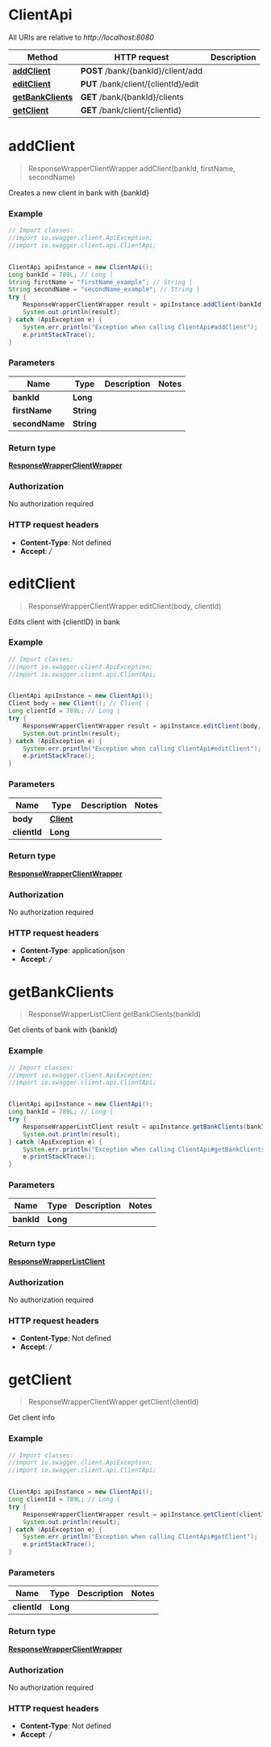 # ClientApi

All URIs are relative to *http://localhost:8080*

Method | HTTP request | Description
------------- | ------------- | -------------
[**addClient**](ClientApi.md#addClient) | **POST** /bank/{bankId}/client/add | 
[**editClient**](ClientApi.md#editClient) | **PUT** /bank/client/{clientId}/edit | 
[**getBankClients**](ClientApi.md#getBankClients) | **GET** /bank/{bankId}/clients | 
[**getClient**](ClientApi.md#getClient) | **GET** /bank/client/{clientId} | 

<a name="addClient"></a>
# **addClient**
> ResponseWrapperClientWrapper addClient(bankId, firstName, secondName)



Creates a new client in bank with {bankId}

### Example
```java
// Import classes:
//import io.swagger.client.ApiException;
//import io.swagger.client.api.ClientApi;


ClientApi apiInstance = new ClientApi();
Long bankId = 789L; // Long | 
String firstName = "firstName_example"; // String | 
String secondName = "secondName_example"; // String | 
try {
    ResponseWrapperClientWrapper result = apiInstance.addClient(bankId, firstName, secondName);
    System.out.println(result);
} catch (ApiException e) {
    System.err.println("Exception when calling ClientApi#addClient");
    e.printStackTrace();
}
```

### Parameters

Name | Type | Description  | Notes
------------- | ------------- | ------------- | -------------
 **bankId** | **Long**|  |
 **firstName** | **String**|  |
 **secondName** | **String**|  |

### Return type

[**ResponseWrapperClientWrapper**](ResponseWrapperClientWrapper.md)

### Authorization

No authorization required

### HTTP request headers

 - **Content-Type**: Not defined
 - **Accept**: */*

<a name="editClient"></a>
# **editClient**
> ResponseWrapperClientWrapper editClient(body, clientId)



Edits client with {clientID} in bank

### Example
```java
// Import classes:
//import io.swagger.client.ApiException;
//import io.swagger.client.api.ClientApi;


ClientApi apiInstance = new ClientApi();
Client body = new Client(); // Client | 
Long clientId = 789L; // Long | 
try {
    ResponseWrapperClientWrapper result = apiInstance.editClient(body, clientId);
    System.out.println(result);
} catch (ApiException e) {
    System.err.println("Exception when calling ClientApi#editClient");
    e.printStackTrace();
}
```

### Parameters

Name | Type | Description  | Notes
------------- | ------------- | ------------- | -------------
 **body** | [**Client**](Client.md)|  |
 **clientId** | **Long**|  |

### Return type

[**ResponseWrapperClientWrapper**](ResponseWrapperClientWrapper.md)

### Authorization

No authorization required

### HTTP request headers

 - **Content-Type**: application/json
 - **Accept**: */*

<a name="getBankClients"></a>
# **getBankClients**
> ResponseWrapperListClient getBankClients(bankId)



Get clients of bank with {bankId}

### Example
```java
// Import classes:
//import io.swagger.client.ApiException;
//import io.swagger.client.api.ClientApi;


ClientApi apiInstance = new ClientApi();
Long bankId = 789L; // Long | 
try {
    ResponseWrapperListClient result = apiInstance.getBankClients(bankId);
    System.out.println(result);
} catch (ApiException e) {
    System.err.println("Exception when calling ClientApi#getBankClients");
    e.printStackTrace();
}
```

### Parameters

Name | Type | Description  | Notes
------------- | ------------- | ------------- | -------------
 **bankId** | **Long**|  |

### Return type

[**ResponseWrapperListClient**](ResponseWrapperListClient.md)

### Authorization

No authorization required

### HTTP request headers

 - **Content-Type**: Not defined
 - **Accept**: */*

<a name="getClient"></a>
# **getClient**
> ResponseWrapperClientWrapper getClient(clientId)



Get client info

### Example
```java
// Import classes:
//import io.swagger.client.ApiException;
//import io.swagger.client.api.ClientApi;


ClientApi apiInstance = new ClientApi();
Long clientId = 789L; // Long | 
try {
    ResponseWrapperClientWrapper result = apiInstance.getClient(clientId);
    System.out.println(result);
} catch (ApiException e) {
    System.err.println("Exception when calling ClientApi#getClient");
    e.printStackTrace();
}
```

### Parameters

Name | Type | Description  | Notes
------------- | ------------- | ------------- | -------------
 **clientId** | **Long**|  |

### Return type

[**ResponseWrapperClientWrapper**](ResponseWrapperClientWrapper.md)

### Authorization

No authorization required

### HTTP request headers

 - **Content-Type**: Not defined
 - **Accept**: */*

